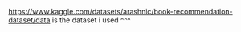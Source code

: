 https://www.kaggle.com/datasets/arashnic/book-recommendation-dataset/data
is the dataset i used ^^^

